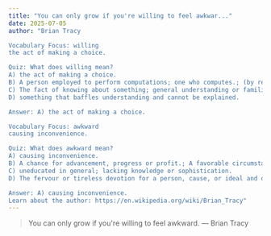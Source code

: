 ```yaml
---
title: "You can only grow if you're willing to feel awkwar..."
date: 2025-07-05
author: "Brian Tracy

Vocabulary Focus: willing
the act of making a choice.

Quiz: What does willing mean?
A) the act of making a choice.
B) A person employed to perform computations; one who computes.; (by restriction) A male computer, where the female computer is called a computress.
C) The fact of knowing about something; general understanding or familiarity with a subject, place, situation etc.; Awareness of a particular fact or situation; a state of having been informed or made aware of something.
D) something that baffles understanding and cannot be explained.

Answer: A) the act of making a choice.

Vocabulary Focus: awkward
causing inconvenience.

Quiz: What does awkward mean?
A) causing inconvenience.
B) A chance for advancement, progress or profit.; A favorable circumstance or occasion.
C) uneducated in general; lacking knowledge or sophistication.
D) The fervour or tireless devotion for a person, cause, or ideal and determination in its furtherance; diligent enthusiasm; powerful interest.; A person who exhibits such fervour or tireless devotion.

Answer: A) causing inconvenience.
Learn about the author: https://en.wikipedia.org/wiki/Brian_Tracy"
---
```


> You can only grow if you're willing to feel awkward. — Brian Tracy

